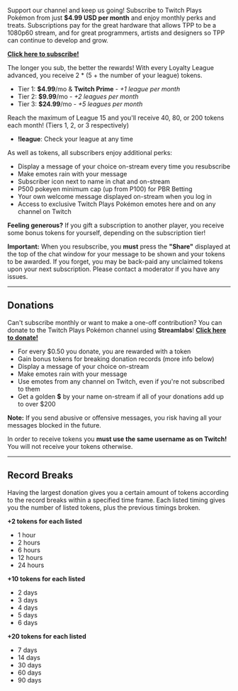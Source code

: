 Support our channel and keep us going! Subscribe to Twitch Plays Pokémon from just **$4.99 USD per month** and enjoy monthly perks and treats.
Subscriptions pay for the great hardware that allows TPP to be a 1080p60 stream, and for great programmers, artists and designers so TPP can continue to develop and grow.

[**Click here to subscribe!**](https://secure.twitch.tv/products/twitchplayspokemon)

The longer you sub, the better the rewards! With every Loyalty League advanced, you receive 2 * (5 + the number of your league) tokens.

- Tier 1: **$4.99**/mo & **Twitch Prime** - *+1 league per month*
- Tier 2: **$9.99**/mo - *+2 leagues per month*
- Tier 3: **$24.99**/mo - *+5 leagues per month*

Reach the maximum of League 15 and you'll receive 40, 80, or 200 tokens each month! (Tiers 1, 2, or 3 respectively)

- **!league**: Check your league at any time

As well as tokens, all subscribers enjoy additional perks:

- Display a message of your choice on-stream every time you resubscribe
- Make emotes rain with your message
- Subscriber icon next to name in chat and on-stream
- P500 pokeyen minimum cap \(up from P100\) for PBR Betting
- Your own welcome message displayed on-stream when you log in
- Access to exclusive Twitch Plays Pokémon emotes here and on any channel on Twitch

**Feeling generous?** If you gift a subscription to another player, you receive some bonus tokens for yourself, depending on the subscription tier!

**Important:** When you resubscribe, you **must** press the **"Share"** displayed at the top of the chat window for your message to be shown and your tokens to be awarded. If you forget, you may be back-paid any unclaimed tokens upon your next subscription. Please contact a moderator if you have any issues.
*****
## Donations

Can't subscribe monthly or want to make a one-off contribution? You can donate to the Twitch Plays Pokémon channel using **Streamlabs**!
[**Click here to donate!**](https://streamlabs.com/twitchplayspokemon)

- For every $0.50 you donate, you are rewarded with a token
- Gain bonus tokens for breaking donation records \(more info below\)
- Display a message of your choice on-stream
- Make emotes rain with your message
- Use emotes from any channel on Twitch, even if you're not subscribed to them
- Get a golden **$** by your name on-stream if all of your donations add up to over $200

**Note:** If you send abusive or offensive messages, you risk having all your messages blocked in the future.

In order to receive tokens you **must use the same username as on Twitch!** You will not receive your tokens otherwise.
*****
## Record Breaks

Having the largest donation gives you a certain amount of tokens according to the record breaks within a specified time frame.
Each listed timing gives you the number of listed tokens, plus the previous timings broken.

**+2 tokens for each listed**
- 1 hour
- 2 hours
- 6 hours
- 12 hours
- 24 hours

**+10 tokens for each listed**
- 2 days
- 3 days
- 4 days
- 5 days
- 6 days

**+20 tokens for each listed**
- 7 days
- 14 days
- 30 days
- 60 days
- 90 days